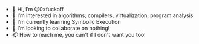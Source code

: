- 👋 Hi, I’m @0xfuckoff
- 👀 I’m interested in algorithms, compilers, virtualization, program analysis
- 🌱 I’m currently learning Symbolic Execution
- 💞️ I’m looking to collaborate on nothing!
- 📫 How to reach me, you can't if I don't want you too!

